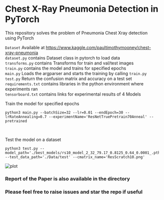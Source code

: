 
<h1> Chest X-Ray Pneumonia Detection in PyTorch </h1>
This repository solves the problem of Pneumonia Chest Xray detection using PyTorch
<br>

```Dataset```
Available at <html>https://www.kaggle.com/paultimothymooney/chest-xray-pneumonia
<br>
```dataset.py``` contains Dataset class in pytorch to load data <br>
```transforms.py``` contains Transforms for train and val/test images <br>
```train.py``` contains the model and trains for specified epochs <br>
```main.py``` Loads the argparser and starts the training by calling ```train.py``` <br>
  ```test.py``` Return the confusion matrix and accuracy on a test set <br>
  ```requirements.txt``` contains libraries in the python environment where experiments ran <br>
  ```tensorboard.txt``` contains links for experimental results of 4 Models
<br>

Train the model for specified epochs
``````
python3 main.py --batchSize=32 --lr=0.01 --endEpoch=30 --lrRateAnnealing=0.7 --experimentName='ResNetTruePretrain70Anneal' --pretrained

``````
<br>

Test the model on a dataset
```
python3 test.py --model_path='./best_models/rs10_model_2_32_79.17_0.8125_0.64_0.0001_.pth' --test_data_path='./Data/test' --cmatrix_name='ResScratch10.png'
```
![plot](./ResPre70.png)
<h3> Report of the Paper is also available in the directory </h3>
  

<h3> Please feel free to raise issues and star the repo if useful </h3>
